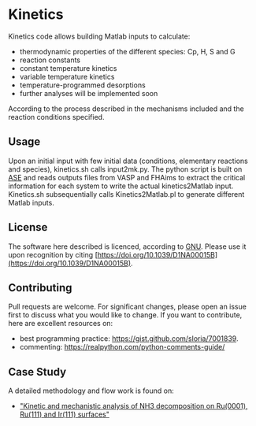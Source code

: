 # Kinetics

Kinetics code allows building Matlab inputs to calculate:
- thermodynamic properties of the different species: Cp, H, S and G
- reaction constants
- constant temperature kinetics
- variable temperature kinetics
- temperature-programmed desorptions
- further analyses will be implemented soon

According to the process described in the mechanisms included and the reaction conditions specified.

## Usage

Upon an initial input with few initial data (conditions, elementary reactions and species), kinetics.sh calls input2mk.py. The python script is built on [ASE](https://wiki.fysik.dtu.dk/ase/) and reads outputs files from VASP and FHAims to extract the critical information for each system to write the actual kinetics2Matlab input. Kinetics.sh subsequentially calls Kinetics2Matlab.pl to generate different Matlab inputs.

## License
The software here described is licenced, according to [GNU](https://github.com/Roldan-Group/Kinetics/blob/main/LICENSE.md).
Please use it upon recognition by citing [https://doi.org/10.1039/D1NA00015B](https://doi.org/10.1039/D1NA00015B).

## Contributing
Pull requests are welcome. For significant changes, please open an issue first to discuss what you would like to change.
If you want to contribute, here are excellent resources on:
- best programming practice: https://gist.github.com/sloria/7001839.
- commenting: https://realpython.com/python-comments-guide/

## Case Study
A detailed methodology and flow work is found on:
- ["Kinetic and mechanistic analysis of NH3 decomposition on Ru(0001), Ru(111) and Ir(111) surfaces"](https://doi.org/10.1039/D1NA00015B)



